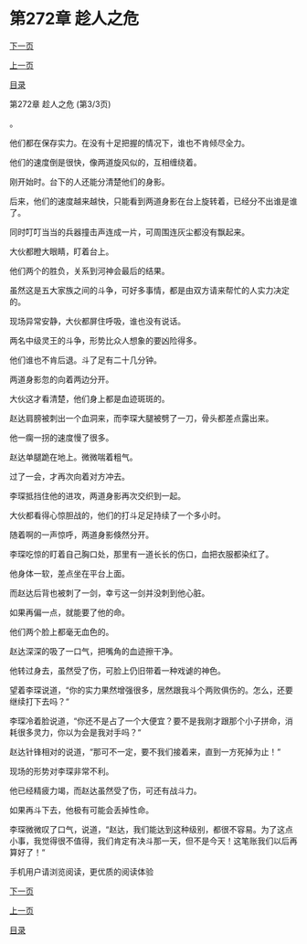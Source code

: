<h1>第272章   趁人之危</h1>
            <div><p><a href="./0816_%E7%AC%AC273%E7%AB%A0_%E8%A1%80%E9%81%81%E6%9C%AF.md">下一页</a></p><p><a href="./0814_%E7%AC%AC272%E7%AB%A0_%E8%B6%81%E4%BA%BA%E4%B9%8B%E5%8D%B1.md">上一页</a></p><p><a href="../">目录</a></p></div>
            <div><p>第272章   趁人之危 (第3/3页)</p><p>。</p><p>他们都在保存实力。在没有十足把握的情况下，谁也不肯倾尽全力。</p><p>他们的速度倒是很快，像两道旋风似的，互相缠绕着。</p><p>刚开始时。台下的人还能分清楚他们的身影。</p><p>后来，他们的速度越来越快，只能看到两道身影在台上旋转着，已经分不出谁是谁了。</p><p>同时叮叮当当的兵器撞击声连成一片，可周围连灰尘都没有飘起来。</p><p>大伙都瞪大眼睛，盯着台上。</p><p>他们两个的胜负，关系到河神会最后的结果。</p><p>虽然这是五大家族之间的斗争，可好多事情，都是由双方请来帮忙的人实力决定的。</p><p>现场异常安静，大伙都屏住呼吸，谁也没有说话。</p><p>两名中级灵王的斗争，形势比众人想象的要凶险得多。</p><p>他们谁也不肯后退。斗了足有二十几分钟。</p><p>两道身影忽的向着两边分开。</p><p>大伙这才看清楚，他们身上都是血迹斑斑的。</p><p>赵达肩膀被刺出一个血洞来，而李琛大腿被劈了一刀，骨头都差点露出来。</p><p>他一瘸一拐的速度慢了很多。</p><p>赵达单腿跪在地上。微微喘着粗气。</p><p>过了一会，才再次向着对方冲去。</p><p>李琛抵挡住他的进攻，两道身影再次交织到一起。</p><p>大伙都看得心惊胆战的，他们的打斗足足持续了一个多小时。</p><p>随着啊的一声惊呼，两道身影倏然分开。</p><p>李琛吃惊的盯着自己胸口处，那里有一道长长的伤口，血把衣服都染红了。</p><p>他身体一软，差点坐在平台上面。</p><p>而赵达后背也被刺了一剑，幸亏这一剑并没刺到他心脏。</p><p>如果再偏一点，就能要了他的命。</p><p>他们两个脸上都毫无血色的。</p><p>赵达深深的吸了一口气，把嘴角的血迹擦干净。</p><p>他转过身去，虽然受了伤，可脸上仍旧带着一种戏谑的神色。</p><p>望着李琛说道，“你的实力果然增强很多，居然跟我斗个两败俱伤的。怎么，还要继续打下去吗？“</p><p>李琛冷着脸说道，“你还不是占了一个大便宜？要不是我刚才跟那个小子拼命，消耗很多灵力，你以为会是我对手吗？“</p><p>赵达针锋相对的说道，“那可不一定，要不我们接着来，直到一方死掉为止！“</p><p>现场的形势对李琛非常不利。</p><p>他已经精疲力竭，而赵达虽然受了伤，可还有战斗力。</p><p>如果再斗下去，他极有可能会丢掉性命。</p><p>李琛微微叹了口气，说道，“赵达，我们能达到这种级别，都很不容易。为了这点小事，我觉得很不值得，我们肯定有决斗那一天，但不是今天！这笔账我们以后再算好了！“</p><p>手机用户请浏览阅读，更优质的阅读体验</p></div>
            <div><p><a href="./0816_%E7%AC%AC273%E7%AB%A0_%E8%A1%80%E9%81%81%E6%9C%AF.md">下一页</a></p><p><a href="./0814_%E7%AC%AC272%E7%AB%A0_%E8%B6%81%E4%BA%BA%E4%B9%8B%E5%8D%B1.md">上一页</a></p><p><a href="../">目录</a></p></div>